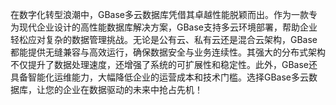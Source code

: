 在数字化转型浪潮中，GBase多云数据库凭借其卓越性能脱颖而出。作为一款专为现代企业设计的高性能数据库解决方案，GBase支持多云环境部署，帮助企业轻松应对复杂的数据管理挑战。无论是公有云、私有云还是混合云架构，GBase都能提供无缝兼容与高效运行，确保数据安全与业务连续性。其强大的分布式架构不仅提升了数据处理速度，还增强了系统的可扩展性和稳定性。此外，GBase还具备智能化运维能力，大幅降低企业的运营成本和技术门槛。选择GBase多云数据库，让您的企业在数据驱动的未来中抢占先机！